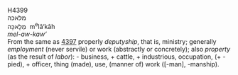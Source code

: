 <body>
  <p>H4399<br>  מלאכה  <br> מְלָאכָּה  ‎  m<sup>e</sup>lâ‘kâh  <br><i>mel-aw-kaw‘ </i><br>From the same as <a href="h4397.htm">4397</a>  properly <i>deputyship</i>, that is, ministry; generally <i>employment</i> (never servile) or work (abstractly or concretely); also <i>property</i> (as the result of <i>labor</i>): - business, + cattle, + industrious, occupation, (+ -pied), + officer, thing (made), use, (manner of) work ([-man], -manship).<br></p>
 </body>
